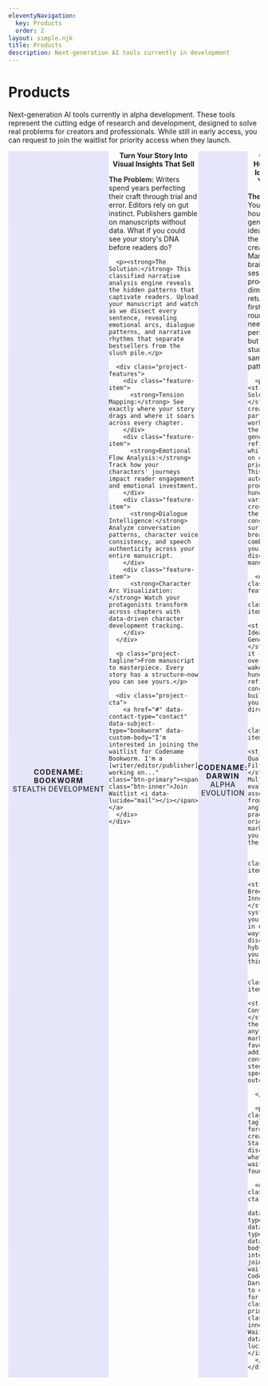 ```yaml
---
eleventyNavigation:
  key: Products
  order: 2
layout: simple.njk
title: Products
description: Next-generation AI tools currently in development
---
```


# Products

Next-generation AI tools currently in alpha development. These tools represent the cutting edge of research and development, designed to solve real problems for creators and professionals. While still in early access, you can request to join the waitlist for priority access when they launch.

<!-- Product Bookworm -->
<div class="project-brochure" id="bookworm-product">
  <div class="project-visual">
    <i data-lucide="book-open" class="project-icon"></i>
    <div class="project-codename">Codename: BOOKWORM</div>
    <div class="project-status">Stealth Development</div>
  </div>
  <div class="project-content">
    <h2>Turn Your Story Into Visual Insights That Sell</h2>
    <div class="project-pitch">
      <p><strong>The Problem:</strong> Writers spend years perfecting their craft through trial and error. Editors rely on gut instinct. Publishers gamble on manuscripts without data. What if you could see your story's DNA before readers do?</p>
      
      <p><strong>The Solution:</strong> This classified narrative analysis engine reveals the hidden patterns that captivate readers. Upload your manuscript and watch as we dissect every sentence, revealing emotional arcs, dialogue patterns, and narrative rhythms that separate bestsellers from the slush pile.</p>
      
      <div class="project-features">
        <div class="feature-item">
          <strong>Tension Mapping:</strong> See exactly where your story drags and where it soars across every chapter.
        </div>
        <div class="feature-item">
          <strong>Emotional Flow Analysis:</strong> Track how your characters' journeys impact reader engagement and emotional investment.
        </div>
        <div class="feature-item">
          <strong>Dialogue Intelligence:</strong> Analyze conversation patterns, character voice consistency, and speech authenticity across your entire manuscript.
        </div>
        <div class="feature-item">
          <strong>Character Arc Visualization:</strong> Watch your protagonists transform across chapters with data-driven character development tracking.
        </div>
      </div>
      
      <p class="project-tagline">From manuscript to masterpiece. Every story has a structure—now you can see yours.</p>
      
      <div class="project-cta">
        <a href="#" data-contact-type="contact" data-subject-type="bookworm" data-custom-body="I'm interested in joining the waitlist for Codename Bookworm. I'm a [writer/editor/publisher] working on..." class="btn-primary"><span class="btn-inner">Join Waitlist <i data-lucide="mail"></i></span></a>
      </div>
    </div>
  </div>
</div>

<!-- Product Darwin -->
<div class="project-brochure" id="darwin-product">
  <div class="project-visual">
    <i data-lucide="git-branch" class="project-icon"></i>
    <div class="project-codename">Codename: DARWIN</div>
    <div class="project-status">Alpha Evolution</div>
  </div>
  <div class="project-content">
    <h2>Generate Hundreds of Ideas While You Sleep</h2>
    <div class="project-pitch">
      <p><strong>The Problem:</strong> You spend hours generating ideas only to hit the same creative walls. Manual brainstorming sessions produce diminishing returns after the first few rounds. You need fresh perspectives, but your team is stuck in the same thinking patterns.</p>
      
      <p><strong>The Solution:</strong> Get a creative partner that works around the clock, generating and refining ideas while you focus on other priorities. This system automatically produces hundreds of variations, cross-breeds the best concepts, and surfaces breakthrough combinations you'd never discover manually.</p>
      
      <div class="project-features">
        <div class="feature-item">
          <strong>24/7 Idea Generation:</strong> Set it running overnight and wake up to hundreds of refined concepts, each building on your initial direction.
        </div>
        <div class="feature-item">
          <strong>Smart Quality Filtering:</strong> Multiple AI evaluators assess ideas from different angles—practicality, originality, market fit—so you only see the gems.
        </div>
        <div class="feature-item">
          <strong>Cross-Breeding Innovation:</strong> The system combines your best ideas in unexpected ways, discovering hybrid concepts you'd never think to try.
        </div>
        <div class="feature-item">
          <strong>Stay in Control:</strong> Guide the process anytime by marking favorites, adding constraints, or steering toward specific outcomes.
        </div>
      </div>
      
      <p class="project-tagline">Stop forcing creativity. Start discovering what's already waiting to be found.</p>
      
      <div class="project-cta">
        <a href="#" data-contact-type="contact" data-subject-type="darwin" data-custom-body="I'm interested in joining the waitlist for Codename Darwin. I want to evolve ideas for..." class="btn-primary"><span class="btn-inner">Join Waitlist <i data-lucide="mail"></i></span></a>
      </div>
    </div>
  </div>
</div>

<!-- Product Ideoscope -->
<div class="project-brochure" id="ideoscope-product">
  <div class="project-visual">
    <i data-lucide="radar" class="project-icon"></i>
    <div class="project-codename">Codename: IDEOSCOPE</div>
    <div class="project-status">Discovery Phase</div>
  </div>
  <div class="project-content">
    <h2>See What's Resonating Before Anyone Else</h2>
    <div class="project-pitch">
      <p><strong>The Problem:</strong> Creators waste hours scrolling through endless feeds trying to understand what's trending in their niche. By the time you spot a trend manually, it's already saturated. You need to see what's resonating with audiences before it becomes obvious to everyone else.</p>
      
      <p><strong>The Solution:</strong> AI-curated Pinterest-style boards that automatically surface the most relevant viral and high-engagement content for whatever you're trying to create. Stop chasing trends—start anticipating them.</p>
      
      <div class="project-features">
        <div class="feature-item">
          <strong>Trend Radar:</strong> AI monitors millions of posts to identify what's gaining traction in your creative domain before it hits mainstream awareness.
        </div>
        <div class="feature-item">
          <strong>Smart Boards:</strong> Visual inspiration boards automatically curated around your projects, showing viral content, engagement patterns, and emerging themes.
        </div>
        <div class="feature-item">
          <strong>Resonance Analysis:</strong> Understand why specific content is connecting with audiences through AI-powered engagement pattern analysis.
        </div>
        <div class="feature-item">
          <strong>Creator Intelligence:</strong> Learn from successful creators in your space—see what formats, topics, and approaches are driving authentic engagement.
        </div>
      </div>
      
      <p class="project-tagline">Stop guessing what will resonate. Start creating with confidence.</p>
      
      <div class="project-cta">
        <a href="#" data-contact-type="contact" data-subject-type="ideoscope" data-custom-body="I'm interested in joining the waitlist for Codename Ideoscope. I create content for..." class="btn-primary"><span class="btn-inner">Join Waitlist <i data-lucide="mail"></i></span></a>
      </div>
    </div>
  </div>
</div>

<!-- ScrambleBench -->
<div class="project-brochure" id="scramblebench-product">
  <div class="project-visual">
    <i data-lucide="shield-check" class="project-icon"></i>
    <div class="project-codename">ScrambleBench</div>
    <div class="project-status">Research Release</div>
  </div>
  <div class="project-content">
    <h2>Contamination-Resistant LLM Evaluation Toolkit</h2>
    <div class="project-pitch">
      <p><strong>The Problem:</strong> Training data contamination makes LLM evaluation meaningless. Models perform well on benchmarks they've seen during training, giving false confidence in capabilities. How do you test what a model truly understands versus what it memorized?</p>
      
      <p><strong>The Solution:</strong> A comprehensive benchmarking framework that creates truly novel test cases by transforming existing benchmarks through constructed languages and document transformations, ensuring models are evaluated on genuinely unseen content.</p>
      
      <div class="project-features">
        <div class="feature-item">
          <strong>Constructed Language Translation:</strong> Transform benchmarks into artificial languages that preserve logical structure while eliminating memorization advantages.
        </div>
        <div class="feature-item">
          <strong>Document Transformation:</strong> Advanced text transformations and long-context document restructuring that maintains semantic meaning while creating novel test cases.
        </div>
        <div class="feature-item">
          <strong>Multi-Model Evaluation:</strong> Test 100+ models through OpenRouter integration with comprehensive statistical analysis and rich visualizations.
        </div>
        <div class="feature-item">
          <strong>Research-Grade Toolkit:</strong> Complete CLI and Python API designed for researchers and AI practitioners conducting rigorous evaluation studies.
        </div>
      </div>
      
      <p class="project-tagline">Finally know what your models actually understand—not what they memorized.</p>
      
      <div class="project-cta">
        <a href="#" data-contact-type="contact" data-subject-type="scramblebench" data-custom-body="I'm interested in joining the waitlist for ScrambleBench. My current evaluation challenges include..." class="btn-primary"><span class="btn-inner">Join Waitlist <i data-lucide="mail"></i></span></a>
      </div>
    </div>
  </div>
</div>

<style>
/* Project Brochure - Stealth Project Style */
.project-brochure {
  display: flex;
  background: var(--color-surface-50);
  border: 1px solid var(--color-border-light-50);
  border-radius: var(--radius-lg);
  margin: var(--space-3xl) 0;
  overflow: hidden;
  box-shadow: var(--shadow-sm);
  transition: all 0.3s ease;
}

.project-brochure:hover {
  transform: translateY(-2px);
  box-shadow: var(--shadow-lg);
  border-color: var(--color-accent);
}

.project-visual {
  flex: 0 0 40%;
  background: var(--color-graphite-700);
  display: flex;
  flex-direction: column;
  align-items: center;
  justify-content: center;
  padding: var(--space-3xl) var(--space-2xl);
  position: relative;
  background-size: cover;
  background-position: center;
  background-blend-mode: overlay;
  text-align: center;
}

/* Project-specific background images */
#bookworm-product .project-visual {
  background-image: linear-gradient(rgba(99, 102, 241, 0.15), rgba(99, 102, 241, 0.15)), url('/img/optimized/product-bookworm.webp');
}

#darwin-product .project-visual {
  background-image: linear-gradient(rgba(99, 102, 241, 0.15), rgba(99, 102, 241, 0.15)), url('/img/optimized/product-darwin.webp');
}

#ideoscope-product .project-visual {
  background-image: linear-gradient(rgba(99, 102, 241, 0.15), rgba(99, 102, 241, 0.15)), url('/img/optimized/product-ideoscope.webp');
}

#scramblebench-product .project-visual {
  background-image: linear-gradient(rgba(99, 102, 241, 0.15), rgba(99, 102, 241, 0.15)), url('/img/optimized/product-scramblebench.webp');
}

.project-icon {
  width: 4rem;
  height: 4rem;
  color: var(--color-accent);
  margin-bottom: var(--space-lg);
  filter: drop-shadow(0 0 8px rgba(99, 102, 241, 0.4));
}

.project-codename {
  color: var(--color-accent);
  font-size: var(--text-xl);
  font-weight: 700;
  margin-bottom: var(--space-sm);
  text-transform: uppercase;
  letter-spacing: 0.1em;
  text-align: center;
}

.project-status {
  color: var(--color-text-light);
  font-size: var(--text-sm);
  font-weight: 500;
  text-transform: uppercase;
  letter-spacing: 0.05em;
  opacity: 0.9;
  text-align: center;
}

.project-content {
  flex: 1;
  padding: var(--space-3xl);
}

.project-content h2 {
  margin-top: 0;
  margin-bottom: var(--space-lg);
  color: var(--color-text);
  font-size: var(--text-3xl);
  font-weight: 700;
  text-align: center;
}

.project-pitch {
  color: var(--color-text-light);
  line-height: var(--leading-relaxed);
}

.project-pitch p {
  margin-bottom: var(--space-lg);
}

.project-pitch strong {
  color: var(--color-text);
  font-weight: 600;
}

.project-features {
  margin: var(--space-2xl) 0;
  background: var(--color-background);
  border-radius: var(--radius-md);
  padding: var(--space-xl);
  border-left: 3px solid var(--color-accent);
}

.feature-item {
  margin-bottom: var(--space-lg);
  padding-left: var(--space-md);
}

.feature-item:last-child {
  margin-bottom: 0;
}

.feature-item strong {
  color: var(--color-accent);
  font-weight: 600;
  display: block;
  margin-bottom: var(--space-xs);
}

.project-tagline {
  color: var(--color-text);
  font-weight: 500;
  font-style: italic;
  margin-bottom: var(--space-lg);
  font-size: var(--text-lg);
  text-align: center;
}

.project-cta {
  margin-top: var(--space-lg);
  text-align: center;
}

.btn-primary {
  position: relative;
  border-radius: var(--radius-lg);
  font-weight: 600;
  font-size: var(--text-base);
  transition: all 0.2s ease;
  border: none;
  cursor: pointer;
  display: inline-flex;
  align-items: center;
  justify-content: center;
  text-decoration: none;
  overflow: hidden;
  color: white;
  background: linear-gradient(
    to right, 
    var(--color-accent) 20%, 
    var(--color-accent) 35%, 
    rgba(115, 125, 247, 1) 42%, 
    rgba(130, 140, 248, 1) 50%, 
    rgba(115, 125, 247, 1) 58%, 
    var(--color-accent) 65%, 
    var(--color-accent) 100%
  );
  background-size: 200% auto;
  animation: tagShine 6s linear infinite;
}

.btn-primary .btn-inner {
  display: flex;
  align-items: center;
  justify-content: center;
  gap: var(--space-sm);
  padding: var(--space-sm) var(--space-lg);
  margin: 2px;
  background: var(--color-accent);
  border-radius: calc(var(--radius-lg) - 1px);
  color: white;
  width: 100%;
  height: 100%;
}

.btn-primary .btn-inner .lucide {
  color: rgba(180, 220, 255, 0.9);
  width: 1em;
  height: 1em;
}

@keyframes tagShine {
  from {
    background-position: -200% center;
  }
  to {
    background-position: 200% center;
  }
}

/* Responsive Design */
@media (max-width: 768px) {
  .project-brochure {
    flex-direction: column;
  }
  
  .project-visual {
    flex: none;
    padding: var(--space-2xl);
  }
  
  .project-icon {
    width: 3rem;
    height: 3rem;
  }
  
  .project-content {
    padding: var(--space-2xl);
  }
  
  .project-content h2 {
    font-size: var(--text-2xl);
  }
  
  .project-features {
    padding: var(--space-lg);
  }
  
  .project-codename {
    font-size: var(--text-lg);
  }
}
</style>